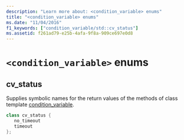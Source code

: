 ```yaml
---
description: "Learn more about: <condition_variable> enums"
title: "<condition_variable> enums"
ms.date: "11/04/2016"
f1_keywords: ["condition_variable/std::cv_status"]
ms.assetid: f261ad79-e25b-4afa-9f8a-909ce697e0d8
---
```

# `<condition_variable>` enums

## <a name="cv_status"></a> cv_status

Supplies symbolic names for the return values of the methods of class template [condition_variable](../standard-library/condition-variable-class.md).

```cpp
class cv_status {
   no_timeout
   timeout
};
```

